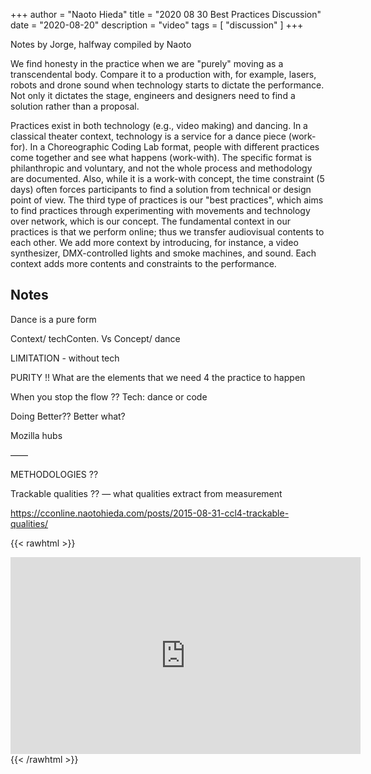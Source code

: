 +++
author = "Naoto Hieda"
title = "2020 08 30 Best Practices Discussion"
date = "2020-08-20"
description = "video"
tags = [ "discussion" ]
+++

Notes by Jorge, halfway compiled by Naoto

We find honesty in the practice when we are "purely" moving as a transcendental body. Compare it to a production with, for example, lasers, robots and drone sound when technology starts to dictate the performance. Not only it dictates the stage, engineers and designers need to find a solution rather than a proposal.

Practices exist in both technology (e.g., video making) and dancing. In a classical theater context, technology is a service for a dance piece (work-for). In a Choreographic Coding Lab format, people with different practices come together and see what happens (work-with). The specific format is philanthropic and voluntary, and not the whole process and methodology are documented. Also, while it is a work-with concept, the time constraint (5 days) often forces participants to find a solution from technical or design point of view. The third type of practices is our "best practices", which aims to find practices through experimenting with movements and technology over network, which is our concept. The fundamental context in our practices is that we perform online; thus we transfer audiovisual contents to each other. We add more context by introducing, for instance, a video synthesizer, DMX-controlled lights and smoke machines, and sound. Each context adds more contents and constraints to the performance.

Notes
--------

Dance is a pure form 

Context/ techConten. Vs Concept/ dance  

LIMITATION - without tech 

PURITY !! What are the elements that we need 4 the practice to happen 

When you stop the flow ?? Tech: dance or code

Doing Better?? Better what?  

Mozilla hubs 

——

METHODOLOGIES ?? 

Trackable qualities ?? — what qualities extract from measurement

https://cconline.naotohieda.com/posts/2015-08-31-ccl4-trackable-qualities/

{{< rawhtml >}}
<div class="youtube-container">
<iframe class="youtube-video" width="560" height="315" src="https://www.youtube.com/embed/uPyWbUlyZ2c" frameborder="0" allow="accelerometer; autoplay; encrypted-media; gyroscope; picture-in-picture" allowfullscreen></iframe>
</div>
{{< /rawhtml >}}

